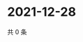 # 2021-12-28

共 0 条

<!-- BEGIN WEIBO -->
<!-- 最后更新时间 Tue Dec 28 2021 02:00:49 GMT+0800 (China Standard Time) -->

<!-- END WEIBO -->
